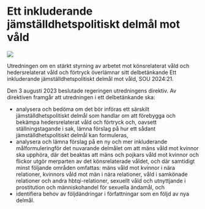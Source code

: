 # Ett inkluderande jämställdhetspolitiskt delmål mot våld

![](/contentassets/a52a8f2e2a9d4f0b9ed57b863c739f1c/sou-2024-21-omslagets-framsida-crop.jpg?width=150&quality=85)

Utredningen om en stärkt styrning av arbetet mot könsrelaterat våld och hedersrelaterat våld och förtryck överlämnar sitt delbetänkande Ett inkluderande jämställdhetspolitiskt delmål mot våld, SOU 2024:21.

Den 3 augusti 2023 beslutade regeringen utredningens direktiv. Av
direktiven framgår att utredningen i ett delbetänkande ska:

* analysera och bedöma om det bör införas ett särskilt jämställdhetspolitiskt
delmål som handlar om att förebygga och bekämpa
hedersrelaterat våld och förtryck och, oavsett ställningstagande i
sak, lämna förslag på hur ett sådant jämställdhetspolitiskt delmål
kan formuleras,
* analysera och lämna förslag på en ny och mer inkluderande målformuleringför det nuvarande delmålet om att mäns våld mot kvinnor ska upphöra, där det beaktas att mäns och pojkars våld mot kvinnor och flickor utgör merparten av det könsrelaterade våldet, och där samtidigt minst följande områden omfattas: mäns våld mot kvinnor i nära relationer, kvinnors våld mot män i nära relationer, våld i samkönade relationer och andra hbtqi-relationer, sexuellt våld och utnyttjande i prostitution och människohandel för sexuella ändamål, och
* identifiera behov av följdändringar i författningar som en följd av nya delmål.
